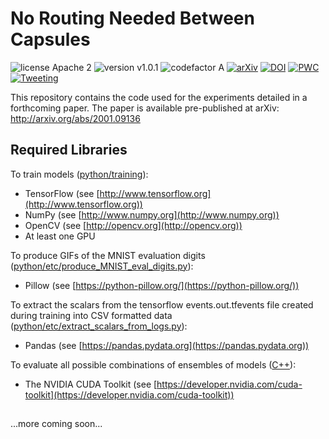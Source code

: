 
# No Routing Needed Between Capsules

![license Apache 2](https://img.shields.io/static/v1?label=license&message=Apache%202&color=blue "license Apache 2")
![version v1.0.1](https://img.shields.io/static/v1?label=version&message=v2.0.1&color=orange "version v1.0.1")
![codefactor A](https://www.codefactor.io/Content/badges/A.svg "codefactor A")
[![arXiv](http://img.shields.io/badge/arXiv-2001.09136-B31B1B.svg)](http://arxiv.org/abs/2001.09136)
[![DOI](https://zenodo.org//badge/DOI/10.5281/zenodo.3596980.svg)](https://doi.org/10.5281/zenodo.3596980)
[![PWC](https://img.shields.io/endpoint.svg?url=https://paperswithcode.com/badge/a-branching-and-merging-convolutional-network/image-classification-on-mnist)](https://paperswithcode.com/sota/image-classification-on-mnist?p=a-branching-and-merging-convolutional-network)
[![Tweeting](https://img.shields.io/twitter/url/http/shields.io.svg?style=social)](https://twitter.com/intent/tweet?text=A%20Branching%20and%20Merging%20Convolutional%20Network%20with%20Homogeneous%20Filter%20Capsules%0AGitHub:&amp;url=https://github.com/AdamByerly/BMCNNwHFCs&amp;hashtags=NeuralNetwork,ConvolutionalNeuralNetwork,MNIST,StateOfTheArt,ImageClassification)

This repository contains the code used for the experiments detailed in a forthcoming paper. The paper is available pre-published at arXiv: http://arxiv.org/abs/2001.09136

## Required Libraries
To train models ([python/training](python/training#training-models)):
-   TensorFlow (see  [http://www.tensorflow.org](http://www.tensorflow.org))
-   NumPy (see  [http://www.numpy.org](http://www.numpy.org))
-   OpenCV (see [http://opencv.org](http://opencv.org))
-   At least one GPU

To produce GIFs of the MNIST evaluation digits ([python/etc/produce_MNIST_eval_digits.py](python/etc#produce_mnist_eval_digitspy)):
- Pillow (see [https://python-pillow.org/](https://python-pillow.org/))

To extract the scalars from the tensorflow events.out.tfevents file created during training into CSV formatted data ([python/etc/extract_scalars_from_logs.py](python/etc#extract_scalars_from_logspy)): 
- Pandas (see [https://pandas.pydata.org](https://pandas.pydata.org))

To evaluate all possible combinations of ensembles of models ([C++](C%2B%2B#evaluating-ensemble-model-combinations)):
- The NVIDIA CUDA Toolkit (see [https://developer.nvidia.com/cuda-toolkit](https://developer.nvidia.com/cuda-toolkit))

##
...more coming soon...
